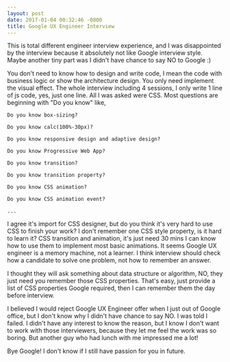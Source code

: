 ```yaml
---
layout: post
date: 2017-01-04 00:32:46 -0800
title: Google UX Engineer Interview
---
```


This is total different engineer interview experience, and I was disappointed by the interview because it absolutely not like Google interview style. Maybe another tiny part was I didn't have chance to say NO to Google :)

You don't need to know how to design and write code, I mean the code with business logic or show the architecture design. You only need implement the visual effect. The whole interview including 4 sessions, I only write 1 line of js code, yes, just one line. All I was asked were CSS. Most questions are beginning with "Do you know" like,

```
Do you know box-sizing?

Do you know calc(100%-30px)?

Do you know responsive design and adaptive design?

Do you know Progressive Web App?

Do you know transition?

Do you know transition property?

Do you know CSS animation?

Do you know CSS animation event?

...

```

I agree it's import for CSS designer, but do you think it's very hard to use CSS to finish your work? I don't remember one CSS style property, is it hard to learn it? CSS transition and animation, it's just need 30 mins I can know how to use them to implement most basic animations. It seems Google UX engineer is a memory machine, not a learner. I think interview should check how a candidate to solve one problem, not how to remember an answer.

I thought they will ask something about data structure or algorithm, NO, they just need you remember those CSS properties. That's easy, just provide a list of CSS properties Google required, then I can remember them the day before interview.

I believed I would reject Google UX Engineer offer when I just out of Google office, but I don't know why I didn't have chance to say NO. I was told I failed. I didn't have any interest to know the reason, but I know I don't want to work with those interviewers, because they let me feel the work was so boring. But another guy who had lunch with me impressed me a lot!

Bye Google! I don't know if I still have passion for you in future.
